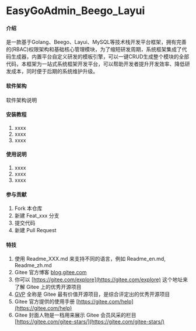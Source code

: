 # EasyGoAdmin_Beego_Layui

#### 介绍
是一款基于Golang、Beego、Layui、MySQL等技术栈开发平台框架，拥有完善的(RBAC)权限架构和基础核心管理模块，为了缩短研发周期，系统框架集成了代码生成器，内置平台自定义研发的模板引擎，可以一键CRUD生成整个模块的全部代码，本框架为一站式系统框架开发平台，可以帮助开发者提升开发效率、降低研发成本，同时便于后期的系统维护升级。

#### 软件架构
软件架构说明


#### 安装教程

1.  xxxx
2.  xxxx
3.  xxxx

#### 使用说明

1.  xxxx
2.  xxxx
3.  xxxx

#### 参与贡献

1.  Fork 本仓库
2.  新建 Feat_xxx 分支
3.  提交代码
4.  新建 Pull Request


#### 特技

1.  使用 Readme\_XXX.md 来支持不同的语言，例如 Readme\_en.md, Readme\_zh.md
2.  Gitee 官方博客 [blog.gitee.com](https://blog.gitee.com)
3.  你可以 [https://gitee.com/explore](https://gitee.com/explore) 这个地址来了解 Gitee 上的优秀开源项目
4.  [GVP](https://gitee.com/gvp) 全称是 Gitee 最有价值开源项目，是综合评定出的优秀开源项目
5.  Gitee 官方提供的使用手册 [https://gitee.com/help](https://gitee.com/help)
6.  Gitee 封面人物是一档用来展示 Gitee 会员风采的栏目 [https://gitee.com/gitee-stars/](https://gitee.com/gitee-stars/)
